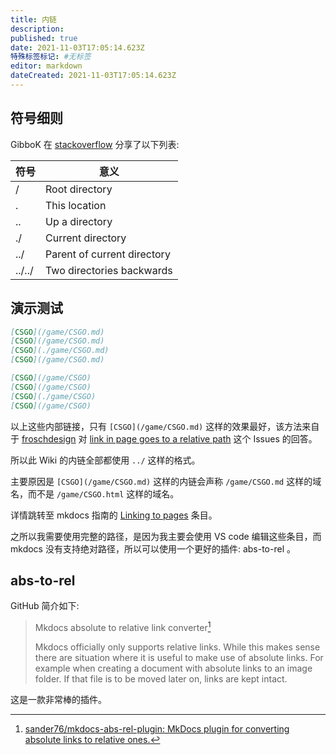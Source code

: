 ```yaml
---
title: 内链
description:
published: true
date: 2021-11-03T17:05:14.623Z
特殊标签标记: #无标签
editor: markdown
dateCreated: 2021-11-03T17:05:14.623Z
---
```


## 符号细则

GibboK 在 [stackoverflow](https://stackoverflow.com/questions/7591240/what-does-dot-slash-refer-to-in-terms-of-an-html-file-path-location) 分享了以下列表:

| 符号   | 意义                        |
| ------ | --------------------------- |
| /      | Root directory              |
| .      | This location               |
| ..     | Up a directory              |
| ./     | Current directory           |
| ../    | Parent of current directory |
| ../../ | Two directories backwards   |

## 演示测试

```markdown
[CSGO](/game/CSGO.md)
[CSGO](/game/CSGO.md)
[CSGO](./game/CSGO.md)
[CSGO](/game/CSGO.md)

[CSGO](/game/CSGO)
[CSGO](/game/CSGO)
[CSGO](./game/CSGO)
[CSGO](/game/CSGO)
```

以上这些内部链接，只有 `[CSGO](/game/CSGO.md)` 这样的效果最好，该方法来自于 [froschdesign](https://github.com/froschdesign) 对 [link in page goes to a relative path](https://web.archive.org/web/20210120023351/https://github.com/mkdocs/mkdocs/issues/1649) 这个 Issues 的回答。

所以此 Wiki 的内链全部都使用 `../` 这样的格式。

主要原因是 `[CSGO](/game/CSGO.md)` 这样的内链会声称 `/game/CSGO.md` 这样的域名，而不是 `/game/CSGO.html` 这样的域名。

详情跳转至 mkdocs 指南的 [Linking to pages](https://www.mkdocs.org/user-guide/writing-your-docs/#linking-to-pages) 条目。

之所以我需要使用完整的路径，是因为我主要会使用 VS code 编辑这些条目，而 mkdocs 没有支持绝对路径，所以可以使用一个更好的插件: abs-to-rel 。

## abs-to-rel

GitHub 简介如下:

> Mkdocs absolute to relative link converter[^sander76]
>
> Mkdocs officially only supports relative links. While this makes sense there are situation where it is useful to make use of absolute links. For example when creating a document with absolute links to an image folder. If that file is to be moved later on, links are kept intact.

[^sander76]: [sander76/mkdocs-abs-rel-plugin: MkDocs plugin for converting absolute links to relative ones.](https://github.com/sander76/mkdocs-abs-rel-plugin)

这是一款非常棒的插件。
